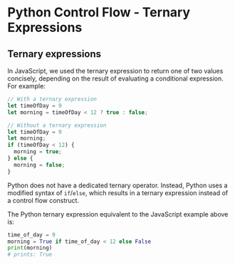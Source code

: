 # Python Control Flow - Ternary Expressions

## Ternary expressions
In JavaScript, we used the ternary expression to return one of two values concisely, depending on the result of evaluating a conditional expression. For example:

```js
// With a ternary expression
let timeOfDay = 9
let morning = timeOfDay < 12 ? true : false;

// Without a ternary expression
let timeOfDay = 9
let morning;
if (timeOfDay < 12) {
  morning = true;
} else {
  morning = false;
}
```

Python does not have a dedicated ternary operator. Instead, Python uses a modified syntax of `if`/`else`, which results in a ternary expression instead of a control flow construct.

The Python ternary expression equivalent to the JavaScript example above is:

```py
time_of_day = 9
morning = True if time_of_day < 12 else False
print(morning)
# prints: True
```